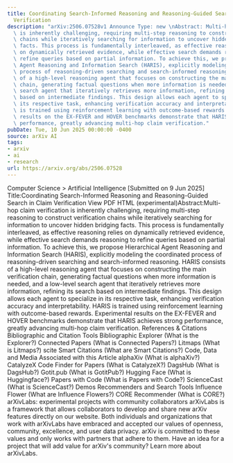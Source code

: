 ```yaml
---
title: Coordinating Search-Informed Reasoning and Reasoning-Guided Search in Claim
  Verification
description: "arXiv:2506.07528v1 Announce Type: new \nAbstract: Multi-hop claim verification\
  \ is inherently challenging, requiring multi-step reasoning to construct verification\
  \ chains while iteratively searching for information to uncover hidden bridging\
  \ facts. This process is fundamentally interleaved, as effective reasoning relies\
  \ on dynamically retrieved evidence, while effective search demands reasoning to\
  \ refine queries based on partial information. To achieve this, we propose Hierarchical\
  \ Agent Reasoning and Information Search (HARIS), explicitly modeling the coordinated\
  \ process of reasoning-driven searching and search-informed reasoning. HARIS consists\
  \ of a high-level reasoning agent that focuses on constructing the main verification\
  \ chain, generating factual questions when more information is needed, and a low-level\
  \ search agent that iteratively retrieves more information, refining its search\
  \ based on intermediate findings. This design allows each agent to specialize in\
  \ its respective task, enhancing verification accuracy and interpretability. HARIS\
  \ is trained using reinforcement learning with outcome-based rewards. Experimental\
  \ results on the EX-FEVER and HOVER benchmarks demonstrate that HARIS achieves strong\
  \ performance, greatly advancing multi-hop claim verification."
pubDate: Tue, 10 Jun 2025 00:00:00 -0400
source: arXiv AI
tags:
- arxiv
- ai
- research
url: https://arxiv.org/abs/2506.07528
---
```


Computer Science > Artificial Intelligence
[Submitted on 9 Jun 2025]
Title:Coordinating Search-Informed Reasoning and Reasoning-Guided Search in Claim Verification
View PDF HTML (experimental)Abstract:Multi-hop claim verification is inherently challenging, requiring multi-step reasoning to construct verification chains while iteratively searching for information to uncover hidden bridging facts. This process is fundamentally interleaved, as effective reasoning relies on dynamically retrieved evidence, while effective search demands reasoning to refine queries based on partial information. To achieve this, we propose Hierarchical Agent Reasoning and Information Search (HARIS), explicitly modeling the coordinated process of reasoning-driven searching and search-informed reasoning. HARIS consists of a high-level reasoning agent that focuses on constructing the main verification chain, generating factual questions when more information is needed, and a low-level search agent that iteratively retrieves more information, refining its search based on intermediate findings. This design allows each agent to specialize in its respective task, enhancing verification accuracy and interpretability. HARIS is trained using reinforcement learning with outcome-based rewards. Experimental results on the EX-FEVER and HOVER benchmarks demonstrate that HARIS achieves strong performance, greatly advancing multi-hop claim verification.
References & Citations
Bibliographic and Citation Tools
Bibliographic Explorer (What is the Explorer?)
Connected Papers (What is Connected Papers?)
Litmaps (What is Litmaps?)
scite Smart Citations (What are Smart Citations?)
Code, Data and Media Associated with this Article
alphaXiv (What is alphaXiv?)
CatalyzeX Code Finder for Papers (What is CatalyzeX?)
DagsHub (What is DagsHub?)
Gotit.pub (What is GotitPub?)
Hugging Face (What is Huggingface?)
Papers with Code (What is Papers with Code?)
ScienceCast (What is ScienceCast?)
Demos
Recommenders and Search Tools
Influence Flower (What are Influence Flowers?)
CORE Recommender (What is CORE?)
arXivLabs: experimental projects with community collaborators
arXivLabs is a framework that allows collaborators to develop and share new arXiv features directly on our website.
Both individuals and organizations that work with arXivLabs have embraced and accepted our values of openness, community, excellence, and user data privacy. arXiv is committed to these values and only works with partners that adhere to them.
Have an idea for a project that will add value for arXiv's community? Learn more about arXivLabs.